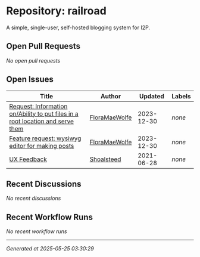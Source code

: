 # Repository: railroad

A simple, single-user, self-hosted blogging system for I2P.

## Open Pull Requests


*No open pull requests*


## Open Issues


| Title | Author | Updated | Labels |
|-------|--------|---------|--------|
| [Request: Information on/Ability to put files in a root location and serve them](https://github.com/eyedeekay/railroad/issues/5) | [FloraMaeWolfe](https://github.com/FloraMaeWolfe) | 2023-12-30 | *none* |
| [Feature request: wysiwyg editor for making posts](https://github.com/eyedeekay/railroad/issues/4) | [FloraMaeWolfe](https://github.com/FloraMaeWolfe) | 2023-12-30 | *none* |
| [UX Feedback](https://github.com/eyedeekay/railroad/issues/2) | [Shoalsteed](https://github.com/Shoalsteed) | 2021-06-28 | *none* |



## Recent Discussions


*No recent discussions*


## Recent Workflow Runs


*No recent workflow runs*


---
*Generated at 2025-05-25 03:30:29*
